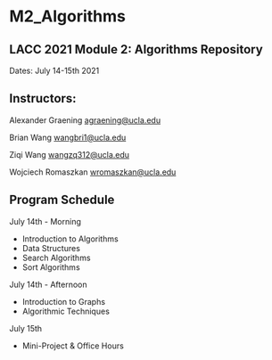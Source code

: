 # M2_Algorithms
## LACC 2021 Module 2: Algorithms Repository

Dates: July 14-15th 2021

## Instructors:

Alexander Graening agraening@ucla.edu

Brian Wang wangbri1@ucla.edu

Ziqi Wang wangzq312@ucla.edu

Wojciech Romaszkan wromaszkan@ucla.edu


## Program Schedule

July 14th - Morning

* Introduction to Algorithms
* Data Structures
* Search Algorithms
* Sort Algorithms

July 14th - Afternoon

* Introduction to Graphs
* Algorithmic Techniques

July 15th

* Mini-Project & Office Hours

